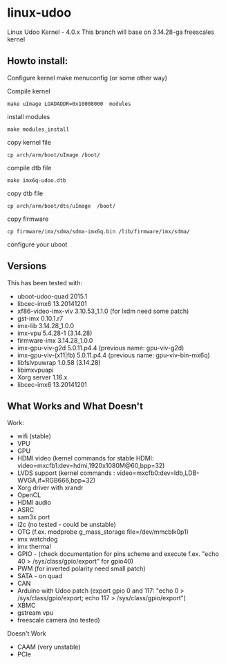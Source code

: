 linux-udoo
==========

Linux Udoo Kernel - 4.0.x
This branch will base on 3.14.28-ga freescales kernel

Howto install:
-----------------

Configure kernel
    make menuconfig (or some other way)

Compile kernel

    make uImage LOADADDR=0x10008000  modules

install modules

    make modules_install

copy kernel file

    cp arch/arm/boot/uImage /boot/
	
compile dtb file

    make imx6q-udoo.dtb
 
copy dtb file

    cp arch/arm/boot/dts/uImage  /boot/

copy firmware

    cp firmware/imx/sdma/sdma-imx6q.bin /lib/firmware/imx/sdma/

configure your uboot 


Versions
--------

This has been tested with:
 - uboot-udoo-quad 2015.1 
 - libcec-imx6 13.20141201
 - xf86-video-imx-viv 3.10.53_1.1.0 (for lxdm need some patch)
 - gst-imx 0.10.1.r7
 - imx-lib 3.14.28_1.0.0
 - imx-vpu 5.4.28-1 (3.14.28)
 - firmware-imx 3.14.28_1.0.0
 - imx-gpu-viv-g2d 5.0.11.p4.4 (previous name: gpu-viv-g2d) 
 - imx-gpu-viv-(x11|fb) 5.0.11.p4.4 (previous name: gpu-viv-bin-mx6q)
 - libfslvpuwrap 1.0.58 (3.14.28)
 - libimxvpuapi
 - Xorg server 1.16.x
 - libcec-imx6 13.20141201


What Works and What Doesn't
--------

Work:


 - wifi (stable)
 - VPU
 - GPU 
 - HDMI video (kernel commands for stable HDMI: video=mxcfb1:dev=hdmi,1920x1080M@60,bpp=32)
 - LVDS support (kernel commands : video=mxcfb0:dev=ldb,LDB-WVGA,if=RGB666,bpp=32)
 - Xorg driver with xrandr
 - OpenCL
 - HDMI audio
 - ASRC
 - sam3x port
 - i2c (no tested - could be unstable)
 - OTG (f.ex. modprobe g_mass_storage file=/dev/mmcblk0p1)
 - imx watchdog
 - imx thermal
 - GPIO - (check documentation for pins scheme and execute f.ex. "echo 40 > /sys/class/gpio/export" for gpio40)
 - PWM (for inverted polarity need small patch) 
 - SATA - on quad
 - CAN 
 - Arduino with Udoo patch (export gpio 0 and 117: "echo 0 > /sys/class/gpio/export; echo 117 > /sys/class/gpio/export")
 - XBMC 
 - gstream vpu
 - freescale camera (no tested)


Doesn't Work

 - CAAM (very unstable)
 - PCIe

